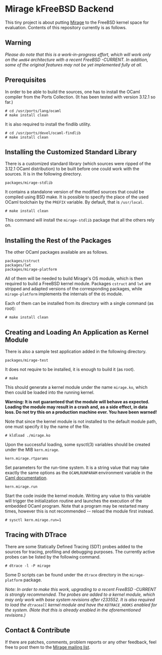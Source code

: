 Mirage kFreeBSD Backend
=======================

This tiny project is about putting [Mirage](http://openmirage.org/) to
the FreeBSD kernel space for evaluation.  Contents of this repository
currently is as follows.


Warning
-------

*Please do note that this is a work-in-progress effort, which will work
only on the `amd64` architecture with a recent FreeBSD -CURRENT.  In
addition, some of the original features may not be yet implemented fully
at all.*


Prerequisites
-------------

In order to be able to build the sources, one has to install the OCaml
compiler from the Ports Collection.  (It has been tested with version
3.12.1 so far.)

    # cd /usr/ports/lang/ocaml
    # make install clean

It is also required to install the findlib utility.

    # cd /usr/ports/devel/ocaml-findlib
    # make install clean


Installing the Customized Standard Library
------------------------------------------

There is a customized standard library (which sources were ripped of the
3.12.1 OCaml distribution) to be built before one could work with the
sources.  It is in the following directory.

    packages/mirage-stdlib

It contains a standalone version of the modified sources that could be
compiled using BSD make.  It is possible to specify the place of the
used OCaml toolchain by the `PREFIX` variable.  By default, that is
`/usr/local`.

    # make install clean

This command will install the `mirage-stdlib` package that all the
others rely on.


Installing the Rest of the Packages
-----------------------------------

The other OCaml packages available are as follows.

    packages/cstruct
    packages/lwt
    packages/mirage-platform

All of them will be needed to build Mirage's OS module, which is then
required to build a FreeBSD kernel module. Packages `cstruct` and `lwt`
are stripped and adapted versions of the corresponding packages, while
`mirage-platform` implements the internals of the `OS` module.

Each of them can be installed from its directory with a single command
(as root):

    # make install clean


Creating and Loading An Application as Kernel Module
----------------------------------------------------

There is also a sample test application added in the following
directory.

    packages/mirage-test

It does not require to be installed, it is enough to build it (as root).

    # make

This should generate a kernel module under the name `mirage.ko`, which
then could be loaded into the running kernel.

**Warning: It is not guaranteed that the module will behave as expected.
Loading the module may result in a crash and, as a side effect, in data
loss.  Do not try this on a production machine ever.  You have been
warned!**

Note that since the kernel module is not installed to the default module
path, one must specify it by the name of the file.

    # kldload ./mirage.ko

Upon the successful loading, some sysctl(3) variables should be created
under the MIB `kern.mirage`.

    kern.mirage.rtparams

Set parameters for the run-time system.  It is a string value that may take
exactly the same options as the `OCAMLRUNPARAM` environment variable in the
[Caml documentation](http://caml.inria.fr/pub/docs/manual-ocaml-4.00/manual024.html#toc97).

    kern.mirage.run

Start the code inside the kernel module.  Writing any value to this
variable will trigger the initialization routine and launches the
execution of the embedded OCaml program.  Note that a program may be
restarted many times, however this is not recommended -- reload the
module first instead.

    # sysctl kern.mirage.run=1


Tracing with DTrace
-------------------

There are some Statically Defined Tracing (SDT) probes added to the sources
for tracing, profiling and debugging purposes.  The currently active probes
can be listed by the following command.

    # dtrace -l -P mirage

Some D scripts can be found under the `dtrace` directory in the
`mirage-platform` package.

*Note: In order to make this work, upgrading to a recent FreeBSD -CURRENT is
strongly recommended.  The probes are added to a kernel module, which may
only work with base system revisions after r233552.  It is also required to
load the `dtraceall` kernel module and have the `KDTRACE_HOOKS` enabled
for the system.  (Note that this is already enabled in the aforementioned
revisions.)*


Contact & Contribute
--------------------

If there are patches, comments, problem reports or any other feedback,
feel free to post them to the
[Mirage mailing list](https://lists.cam.ac.uk/mailman/listinfo/cl-mirage).
